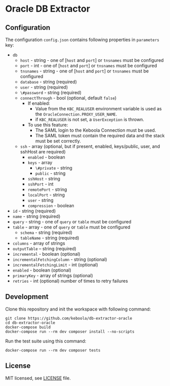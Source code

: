 # Oracle DB Extractor

## Configuration
The configuration `config.json` contains following properties in `parameters` key:
- `db`
    - `host` - string - one of [`host` and `port`] or `tnsnames` must be configured
    - `port` - int - one of [`host` and `port`] or `tnsnames` must be configured
    - `tnsnames` - string - one of [`host` and `port`] or `tnsnames` must be configured
    - `database` - string (required)
    - `user` - string (required)
    - `\#password` - string (required)
    - `connectThrough` - bool (optional, default `false`)
        - If enabled:
            - Value from the `KBC_REALUSER` environment variable is used as the `OracleConnection.PROXY_USER_NAME`.
            - if `KBC_REALUSER` is not set, a `UserException` is thrown.
        - To use this feature:
            - The SAML login to the Keboola Connection must be used.
            - The SAML token must contain the required data and the stack must be set correctly.
    - `ssh` - array (optional, but if present, enabled, keys/public, user, and sshHost are required)
        - `enabled` - boolean
        - `keys` - array
            - `\#private` - string 
            - `public` - string
        - `sshHost` - string
        - `sshPort` - int
        - `remotePort` - string
        - `localPort` - string
        - `user` - string
        - `compression` - boolean
- `id` - string (required)
- `name` - string (required)
- `query` - string - one of `query` or `table` must be configured
- `table` - array - one of `query` or `table` must be configured
    - `schema` - string (required)
    - `tableName` - string (required)
- `columns` - array of strings
- `outputTable` – string (required)
- `incremental` - boolean (optional)
- `incrementalFetchingColumn` - string (optional)
- `incrementalFetchingLimit` - int (optional)
- `enabled` - boolean (optional)
- `primaryKey` - array of strings (optional)
- `retries` - int (optional) number of times to retry failures

## Development
 
Clone this repository and init the workspace with following command:

```
git clone https://github.com/keboola/db-extractor-oracle
cd db-extractor-oracle
docker-compose build
docker-compose run --rm dev composer install --no-scripts
```

Run the test suite using this command:

```
docker-compose run --rm dev composer tests
```

## License

MIT licensed, see [LICENSE](./LICENSE) file.
